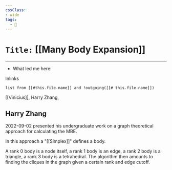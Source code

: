 ```yaml
---
cssClass:
- wide
tags:
  - 🧪
---
```


# `Title:` [[Many Body Expansion]]
--- 

- What led me here: 

Inlinks
```dataview 
list from [[#this.file.name]] and !outgoing([[# this.file.name]]) 
```

[[Vinicius]], Harry Zhang, 


## Harry Zhang
2022-09-02 presented his undergraduate work on a graph theoretical approach for calculating the MBE. 

In this approach a "[[Simplex]]" defines a body.

A rank 0 body is a node itself, a rank 1 body is an edge, a rank 2 body is a triangle, a rank 3 body is a tetrahedral.  The algorithm then amounts to finding the cliques in the graph given a certain rank and edge cutoff. 


